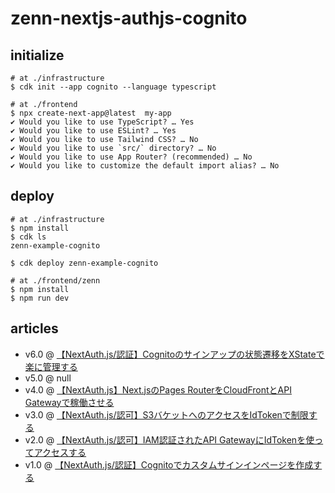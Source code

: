 # zenn-nextjs-authjs-cognito

## initialize

```shell
# at ./infrastructure
$ cdk init --app cognito --language typescript

# at ./frontend
$ npx create-next-app@latest  my-app
✔ Would you like to use TypeScript? … Yes
✔ Would you like to use ESLint? … Yes
✔ Would you like to use Tailwind CSS? … No
✔ Would you like to use `src/` directory? … No
✔ Would you like to use App Router? (recommended) … No
✔ Would you like to customize the default import alias? … No
```


## deploy

```shell
# at ./infrastructure
$ npm install
$ cdk ls
zenn-example-cognito

$ cdk deploy zenn-example-cognito
```

```shell
# at ./frontend/zenn
$ npm install
$ npm run dev
```

## articles


- v6.0 @ [【NextAuth.js/認証】Cognitoのサインアップの状態遷移をXStateで楽に管理する](https://zenn.dev/gsy0911/articles/6589c490671ed3)
- v5.0 @ null
- v4.0 @ [【NextAuth.js】Next.jsのPages RouterをCloudFrontとAPI Gatewayで稼働させる](https://zenn.dev/gsy0911/articles/9bddce24f45a09)
- v3.0 @ [【NextAuth.js/認可】S3バケットへのアクセスをIdTokenで制限する](https://zenn.dev/gsy0911/articles/bd26af3a69ee40)
- v2.0 @ [【NextAuth.js/認可】IAM認証されたAPI GatewayにIdTokenを使ってアクセスする](https://zenn.dev/gsy0911/articles/5f3290ca3a54ce)
- v1.0 @ [【NextAuth.js/認証】Cognitoでカスタムサインインページを作成する](https://zenn.dev/gsy0911/articles/0e271401b8e5c2)
